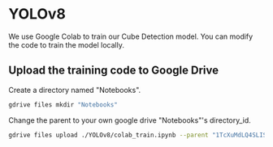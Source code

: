 # YOLOv8
We use Google Colab to train our Cube Detection model. You can modify the code to train the model locally.

## Upload the training code to Google Drive
Create a directory named "Notebooks".
```bash
gdrive files mkdir "Notebooks"
```
Change the parent to your own google drive "Notebooks"'s directory_id. 
```bash
gdrive files upload ./YOLOv8/colab_train.ipynb --parent "1TcXuMdLQ4SLISLlV5DGsojY-Pt2aDpJG" --mime "application/vnd.google.colaboratory"
```